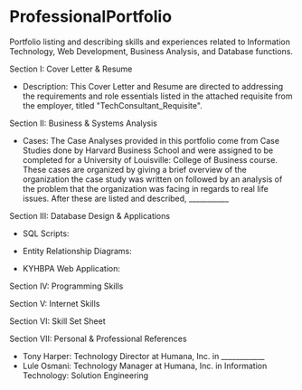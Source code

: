 # ProfessionalPortfolio
Portfolio listing and describing skills and experiences related to Information Technology, Web Development, Business Analysis, and Database functions.

Section I: Cover Letter & Resume
  - Description: This Cover Letter and Resume are directed to addressing the requirements and role essentials listed in the attached requisite from the employer, titled "TechConsultant_Requisite".

Section II: Business & Systems Analysis
  - Cases: The Case Analyses provided in this portfolio come from Case Studies done by Harvard Business School and were assigned to be completed for a University of Louisville: College of Business course. These cases are organized by giving a brief overview of the organization the case study was written on followed by an analysis of the problem that the organization was facing in regards to real life issues. After these are listed and described, ___________

Section III: Database Design & Applications
  - SQL Scripts:
  
  - Entity Relationship Diagrams:
  
  - KYHBPA Web Application:

Section IV: Programming Skills

Section V: Internet Skills

Section VI: Skill Set Sheet

Section VII: Personal & Professional References
  - Tony Harper: Technology Director at Humana, Inc. in ____________
  - Lule Osmani: Technology Manager at Humana, Inc. in Information Technology: Solution Engineering
